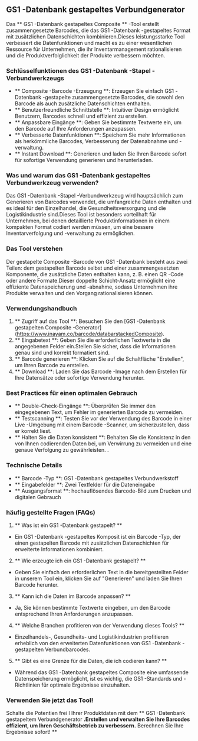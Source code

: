 ## GS1 -Datenbank gestapeltes Verbundgenerator

Das ** GS1 -Datenbank gestapeltes Composite ** -Tool erstellt zusammengesetzte Barcodes, die das GS1 -Datenbank -gestapeltes Format mit zusätzlichen Datenschichten kombinieren.Dieses leistungsstarke Tool verbessert die Datenfunktionen und macht es zu einer wesentlichen Ressource für Unternehmen, die ihr Inventarmanagement rationalisieren und die Produktverfolglichkeit der Produkte verbessern möchten.

### Schlüsselfunktionen des GS1 -Datenbank -Stapel -Verbundwerkzeugs
- ** Composite -Barcode -Erzeugung **: Erzeugen Sie einfach GS1 -Datenbank -gestapelte zusammengesetzte Barcodes, die sowohl den Barcode als auch zusätzliche Datenschichten enthalten.
- ** Benutzerfreundliche Schnittstelle **: Intuitiver Design ermöglicht Benutzern, Barcodes schnell und effizient zu erstellen.
- ** Anpassbare Eingänge **: Geben Sie bestimmte Textwerte ein, um den Barcode auf Ihre Anforderungen anzupassen.
- ** Verbesserte Datenfunktionen **: Speichern Sie mehr Informationen als herkömmliche Barcodes, Verbesserung der Datenabnahme und -verwaltung.
- ** Instant Download **: Generieren und laden Sie Ihren Barcode sofort für sofortige Verwendung generieren und herunterladen.

### Was und warum das GS1 -Datenbank gestapeltes Verbundwerkzeug verwenden?
Das GS1 -Datenbank -Stapel -Verbundwerkzeug wird hauptsächlich zum Generieren von Barcodes verwendet, die umfangreiche Daten enthalten und es ideal für den Einzelhandel, die Gesundheitsversorgung und die Logistikindustrie sind.Dieses Tool ist besonders vorteilhaft für Unternehmen, bei denen detaillierte Produktinformationen in einem kompakten Format codiert werden müssen, um eine bessere Inventarverfolgung und -verwaltung zu ermöglichen.

### Das Tool verstehen
Der gestapelte Composite -Barcode von GS1 -Datenbank besteht aus zwei Teilen: dem gestapelten Barcode selbst und einer zusammengesetzten Komponente, die zusätzliche Daten enthalten kann, z. B. einen QR -Code oder andere Formate.Dieser doppelte Schicht-Ansatz ermöglicht eine effiziente Datenspeicherung und -abnahme, sodass Unternehmen ihre Produkte verwalten und den Vorgang rationalisieren können.

### Verwendungshandbuch
1. ** Zugriff auf das Tool **: Besuchen Sie den [GS1 -Datenbank gestapelten Composite -Generator] (https://www.inayam.co/barcode/databarstackedComposite).
2. ** Eingabetext **: Geben Sie die erforderlichen Textwerte in die angegebenen Felder ein.Stellen Sie sicher, dass die Informationen genau sind und korrekt formatiert sind.
3. ** Barcode generieren **: Klicken Sie auf die Schaltfläche "Erstellen", um Ihren Barcode zu erstellen.
4. ** Download **: Laden Sie das Barcode -Image nach dem Erstellen für Ihre Datensätze oder sofortige Verwendung herunter.

### Best Practices für einen optimalen Gebrauch
- ** Double-Check-Eingänge **: Überprüfen Sie immer den eingegebenen Text, um Fehler im generierten Barcode zu vermeiden.
- ** Testscanning **: Testen Sie vor der Verwendung des Barcode in einer Live -Umgebung mit einem Barcode -Scanner, um sicherzustellen, dass er korrekt liest.
- ** Halten Sie die Daten konsistent **: Behalten Sie die Konsistenz in den von Ihnen codierenden Daten bei, um Verwirrung zu vermeiden und eine genaue Verfolgung zu gewährleisten.
.

### Technische Details
- ** Barcode -Typ **: GS1 -Datenbank gestapeltes Verbundwerkstoff
- ** Eingabefelder **: Zwei Textfelder für die Dateneingabe
- ** Ausgangsformat **: hochauflösendes Barcode-Bild zum Drucken und digitalen Gebrauch

### häufig gestellte Fragen (FAQs)

1. ** Was ist ein GS1 -Datenbank gestapelt? **
- Ein GS1 -Datenbank -gestapeltes Komposit ist ein Barcode -Typ, der einen gestapelten Barcode mit zusätzlichen Datenschichten für erweiterte Informationen kombiniert.

2. ** Wie erzeugte ich ein GS1 -Datenbank gestapelt? **
- Geben Sie einfach den erforderlichen Text in die bereitgestellten Felder in unserem Tool ein, klicken Sie auf "Generieren" und laden Sie Ihren Barcode herunter.

3. ** Kann ich die Daten im Barcode anpassen? **
- Ja, Sie können bestimmte Textwerte eingeben, um den Barcode entsprechend Ihren Anforderungen anzupassen.

4. ** Welche Branchen profitieren von der Verwendung dieses Tools? **
- Einzelhandels-, Gesundheits- und Logistikindustrien profitieren erheblich von den erweiterten Datenfunktionen von GS1 -Datenbank -gestapelten Verbundbarcodes.

5. ** Gibt es eine Grenze für die Daten, die ich codieren kann? **
- Während das GS1 -Datenbank gestapeltes Composite eine umfassende Datenspeicherung ermöglicht, ist es wichtig, die GS1 -Standards und -Richtlinien für optimale Ergebnisse einzuhalten.

### Verwenden Sie jetzt das Tool!
Schalte die Potentien frei l Ihrer Produktdaten mit dem ** GS1 -Datenbank gestapeltem Verbundgenerator **.Erstellen und verwalten Sie Ihre Barcodes effizient, um Ihren Geschäftsbetrieb zu verbessern.** Berechnen Sie Ihre Ergebnisse sofort! **